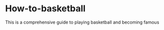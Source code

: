 How-to-basketball
=================
This is a comprehensive guide to playing basketball and becoming famous
